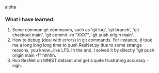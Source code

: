 aloha
### What I have learned:
1. Some common git commands, such as 'git log', 'git branch', 'git checkout main', 'git commit -m "XXX"', 'git push origin main'.
2. How to debug (deal with errors) in git commands. For instance, it took me a long long long time to push ResNet.py due to some strange reasons, you know...like LFS. In the end, I solved it by directly "git push origin main -f" hhhhh.
3. Run ResNet on MNIST dataset and get a quite frustrating accuracy -sign.  